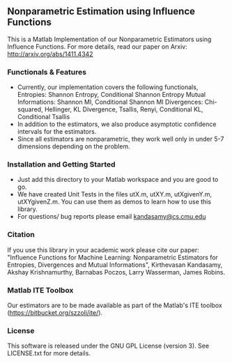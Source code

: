 ## Nonparametric Estimation using Influence Functions
This is a Matlab Implementation of our Nonparametric Estimators using Influence
Functions. For more details, read our paper on Arxiv:
http://arxiv.org/abs/1411.4342

### Functionals \& Features
- Currently, our implementation covers the following functionals,
    Entropies: Shannon Entropy, Conditional Shannon Entropy
    Mutual Informations: Shannon MI, Conditional Shannon MI
    Divergences: Chi-squared, Hellinger, KL Divergence, Tsallis, Renyi, 
      Conditional KL, Conditional Tsallis
- In addition to the estimators, we also produce asymptotic confidence intervals
  for the estimators.
- Since all estimators are nonparametric, they work well only in under 5-7
  dimensions depending on the problem.

### Installation and Getting Started
- Just add this directory to your Matlab workspace and you are good to go.
- We have created Unit Tests in the files utX.m, utXY.m, utXgivenY.m,
  utXYgivenZ.m. You can use them as demos to learn how to use this library.
- For questions/ bug reports please email kandasamy@cs.cmu.edu 

### Citation
If you use this library in your academic work please cite our paper: "Influence
Functions for Machine Learning: Nonparametric Estimators for Entropies,
Divergences and Mutual Informations", Kirthevasan Kandasamy, Akshay
Krishnamurthy, Barnabas Poczos, Larry Wasserman, James Robins.

### Matlab ITE Toolbox
Our estimators are to be made available as part of the Matlab's ITE toolbox
(https://bitbucket.org/szzoli/ite/).

### License
This software is released under the GNU GPL License (version 3). See LICENSE.txt
for more details.

